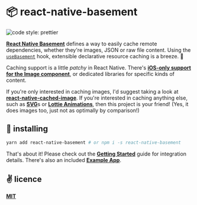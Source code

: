 # 📦 react-native-basement

<img alt="code style: prettier" src="https://img.shields.io/badge/code_style-prettier-ff69b4.svg?style=flat-square">

[**React Native Basement**](https://github.com/cawfree/react-native-basement) defines a way to easily cache remote dependencies, whether they're images, JSON or raw file content. Using the [`useBasement`](https://github.com/cawfree/react-native-basement/blob/161ac2ee4beee0ac66edb9fc0c54836e16ccbb2a/src/index.js#L54) hook, extensible declarative resource caching is a breeze. 🌊

Caching support is a little _patchy_ in React Native. There's [**iOS-only support for the Image component**](https://reactnative.dev/docs/images#cache-control-ios-only), or dedicated libraries for specific kinds of content.

If you're only interested in caching images, I'd suggest taking a look at [**react-native-cached-image**](https://github.com/kfiroo/react-native-cached-image). If you're interested in caching anything else, such as [**SVG**](https://github.com/react-native-community/react-native-svg)s or [**Lottie Animations**](https://github.com/react-native-community/lottie-react-native), then this project is your friend! (Yes, it does images too, just not as optimally by comparison!)

## 🚀 installing

```bash
yarn add react-native-basement # or npm i -s react-native-basement
```

That's about it! Please check out the [**Getting Started**](./docs/GETTING-STARTED.md) guide for integration details. There's also an included [**Example App**](./example/App.js).

## ✌️ licence
[**MIT**](./LICENSE.md)
